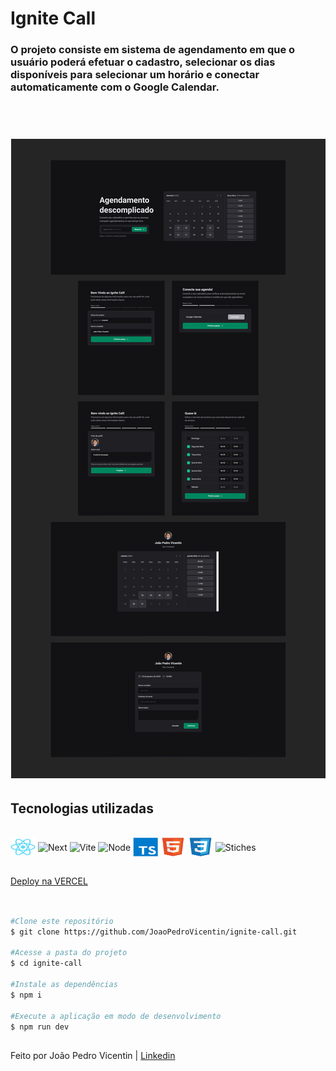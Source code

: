 # Ignite Call

### O projeto consiste em sistema de agendamento em que o usuário poderá efetuar o cadastro, selecionar os dias disponíveis para selecionar um horário e conectar automaticamente com o Google Calendar.
<br>

 <h1 align="center">
    <img alt="Readme" title="Readme" src="ignite-call/src/assets/gitImg.png" />
 </h1>

 ##

 ## Tecnologias utilizadas

 <div style="display: inline_block"><br>
  <img align="center" alt="React" height="30" width="40" src="https://raw.githubusercontent.com/devicons/devicon/master/icons/react/react-original.svg">
  <img align="center" alt="Next" height="30" width="40" src="[https://raw.githubusercontent.com/devicons/devicon/master/icons/next/next-original.svg](https://d2nir1j4sou8ez.cloudfront.net/wp-content/uploads/2021/12/nextjs-boilerplate-logo.png)">
  <img align="center" alt="Vite" height="30" width="40" src="https://camo.githubusercontent.com/61e102d7c605ff91efedb9d7e47c1c4a07cef59d3e1da202fd74f4772122ca4e/68747470733a2f2f766974656a732e6465762f6c6f676f2e737667" />
  <img align="center" alt="Node" height="30" width="40" src="https://cdn.jsdelivr.net/gh/devicons/devicon/icons/nodejs/nodejs-original.svg" />
  <img align="center" alt="TypeScript" height="30" width="40" src="https://raw.githubusercontent.com/devicons/devicon/master/icons/typescript/typescript-plain.svg">
  <img align="center" alt="HTML" height="30" width="40" src="https://raw.githubusercontent.com/devicons/devicon/master/icons/html5/html5-original.svg">
  <img align="center" alt="CSS" height="30" width="40" src="https://raw.githubusercontent.com/devicons/devicon/master/icons/css3/css3-original.svg">
 <img align="center" alt="Stiches" height="40" width="40" src="[https://raw.githubusercontent.com/styled-components/brand/master/styled-components.png](https://pbs.twimg.com/profile_images/1298774539606863875/IMwwk2q6_400x400.jpg)" />
</div>
<br>

<a href="https://ignite-call-kohl.vercel.app/">Deploy na VERCEL</a>

##

```bash

#Clone este repositório
$ git clone https://github.com/JoaoPedroVicentin/ignite-call.git

#Acesse a pasta do projeto
$ cd ignite-call

#Instale as dependências
$ npm i

#Execute a aplicação em modo de desenvolvimento
$ npm run dev
```
##

<p> Feito por João Pedro Vicentin | <a href="https://www.linkedin.com/in/jo%C3%A3o-pedro-vicentin/">Linkedin</a> </p>
